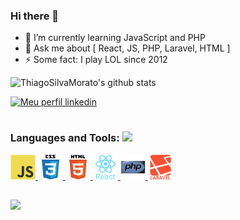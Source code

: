 ### Hi there 👋

- 🌱 I’m currently learning JavaScript and PHP
- 💬 Ask me about [ React, JS, PHP, Laravel, HTML ]
- ⚡ Some fact: I play LOL since 2012

![ThiagoSilvaMorato's github stats](https://github-readme-stats.vercel.app/api?username=ThiagoSilvaMorato&show_icons=true&theme=radical)

[![Meu perfil linkedin](https://img.shields.io/badge/-Linkedin-%230a66c2?style=flat&logo=LinkedIn)](https://www.linkedin.com/in/thiago-silva-morato/)

#
<h3 align="left">Languages and Tools: <img src="https://media.giphy.com/media/WUlplcMpOCEmTGBtBW/giphy.gif" width="30"></h3>
<p align="left"> 
<a href="https://developer.mozilla.org/en-US/docs/Web/JavaScript" target="_blank"> <img src="https://raw.githubusercontent.com/devicons/devicon/master/icons/javascript/javascript-original.svg" alt="javascript" width="40" height="40"/> </a>	
<a href="https://www.w3schools.com/css/" target="_blank"> <img src="https://raw.githubusercontent.com/devicons/devicon/master/icons/css3/css3-original-wordmark.svg" alt="css3" width="40" height="40"/> </a>
<a href="https://www.w3.org/html/" target="_blank"> <img src="https://raw.githubusercontent.com/devicons/devicon/master/icons/html5/html5-original-wordmark.svg" alt="html5" width="40" height="40"/> </a> 
<a href="https://reactjs.org/" target="_blank"> <img src="https://raw.githubusercontent.com/devicons/devicon/master/icons/react/react-original-wordmark.svg" alt="react" width="40" height="40"/> </a>    
<a href="https://www.php.net/" target="_blank"> <img src="https://raw.githubusercontent.com/devicons/devicon/master/icons/php/php-original.svg" alt="php" width="40" height="40"/> </a> 
 <a href="https://laravel.com/" target="_blank"> <img src="https://raw.githubusercontent.com/devicons/devicon/master/icons/laravel/laravel-plain-wordmark.svg" alt="laravel" width="40" height="40"/> </a> 

</p>


##


<div>
  <img height="180em" src="https://github-readme-stats.vercel.app/api/top-langs/?username=ThiagoSilvaMorato&layout=compact&langs_count=7&theme=radical"/>
</div>
</div>

<br>
<!--
**ThiagoSilvaMorato/ThiagoSilvaMorato** is a ✨ _special_ ✨ repository because its `README.md` (this file) appears on your GitHub profile.

Here are some ideas to get you started:

- 🔭 I’m currently working on ...
- 🌱 I’m currently learning ...
- 👯 I’m looking to collaborate on ...
- 🤔 I’m looking for help with ...
- 💬 Ask me about ...
- 📫 How to reach me: ...
- 😄 Pronouns: ...
- ⚡ Fun fact: ...
-->
